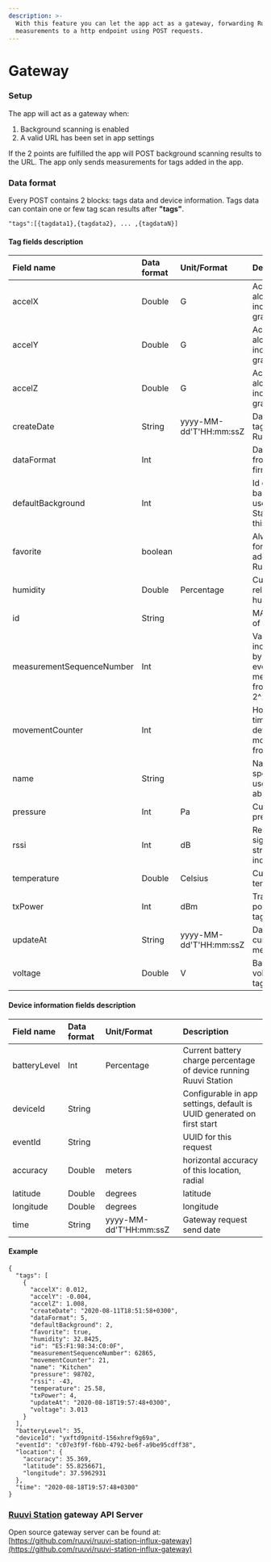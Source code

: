 ```yaml
---
description: >-
  With this feature you can let the app act as a gateway, forwarding RuuviTag
  measurements to a http endpoint using POST requests.
---
```


# Gateway

### Setup

The app will act as a gateway when:

1. Background scanning is enabled
2. A valid URL has been set in app settings

If the 2 points are fulfilled the app will POST background scanning results to the URL. The app only sends measurements for tags added in the app.

### Data format

Every POST contains 2 blocks: tags data and device information. Tags data can contain one or few tag scan results after **"tags"**. 

`"tags":[{tagdata1},{tagdata2}, ... ,{tagdataN}]`

#### Tag fields description

| **Field name** | **Data format** | **Unit/Format** | **Description** |
| :--- | :--- | :--- | :--- |
| accelX | Double | G | Acceleration along X axis, including gravity |
| accelY | Double | G | Acceleration along Y axis, including gravity |
| accelZ | Double | G | Acceleration along Z axis, including gravity |
| createDate | String | yyyy-MM-dd'T'HH:mm:ssZ | Date when tag added to Ruuvi Station |
| dataFormat | Int |  | Data format from tag firmware |
| defaultBackground | Int |  | Id of curent background used in Ruuvi Station for this tag |
| favorite | boolean |  | Always true for tags added to Ruuvi Station |
| humidity | Double | Percentage | Current relative humidity |
| id | String |  | MAC address of tag |
| measurementSequenceNumber | Int |  | Value gets incremented by one for every measurement from 0 to 2^16 |
| movementCounter | Int |  | How many times tag has detected movement from 0 to 2^8 |
| name | String |  | Name of tag specified by user \(can be absent\) |
| pressure | Int | Pa | Current pressure |
| rssi | Int | dB | Received signal strength indication |
| temperature | Double | Celsius | Current temperature |
| txPower | Int | dBm | Transmission power of tags |
| updateAt | String | yyyy-MM-dd'T'HH:mm:ssZ | Date of current measurments |
| voltage | Double | V | Battery voltage from tag |

#### Device information fields description

| **Field name** | **Data format** | **Unit/Format** | **Description** |
| :--- | :--- | :--- | :--- |
| batteryLevel | Int | Percentage | Current battery charge percentage of device running Ruuvi Station |
| deviceId | String |  | Configurable in app settings, default is UUID generated on first start |
| eventId | String |  | UUID for this request |
| accuracy | Double | meters | horizontal accuracy of this location, radial |
| latitude | Double | degrees | latitude |
| longitude | Double | degrees | longitude |
| time | String | yyyy-MM-dd'T'HH:mm:ssZ | Gateway request send date |

#### Example

```text
{
  "tags": [
    {
      "accelX": 0.012,
      "accelY": -0.004,
      "accelZ": 1.008,
      "createDate": "2020-08-11T18:51:58+0300",
      "dataFormat": 5,
      "defaultBackground": 2,
      "favorite": true,
      "humidity": 32.8425,
      "id": "E5:F1:98:34:C0:0F",
      "measurementSequenceNumber": 62865,
      "movementCounter": 21,
      "name": "Kitchen"
      "pressure": 98702,
      "rssi": -43,
      "temperature": 25.58,
      "txPower": 4,
      "updateAt": "2020-08-18T19:57:48+0300",
      "voltage": 3.013
    }
  ],
  "batteryLevel": 35,
  "deviceId": "yxftd9pnitd-156xhref9g69a",
  "eventId": "c07e3f9f-f6bb-4792-be6f-a9be95cdff38",
  "location": {
    "accuracy": 35.369,
    "latitude": 55.8256671,
    "longitude": 37.5962931
  },
  "time": "2020-08-18T19:57:48+0300"
}
```

###  [Ruuvi Station](https://ruuvi.com/manuals/station/app-settings/) gateway API Server

Open source gateway server can be found at: [https://github.com/ruuvi/ruuvi-station-influx-gateway](https://github.com/ruuvi/ruuvi-station-influx-gateway)

